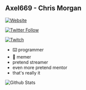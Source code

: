 ## Axel669 - Chris Morgan

[![Website](https://img.shields.io/website?label=axel669.net&url=https%3A%2F%2Faxel669.net&style=for-the-badge)](https://axel669.net)

[![Twitter Follow](https://img.shields.io/twitter/follow/axel669?color=00aaff&logo=twitter&style=for-the-badge)](https://twitter.com/intent/follow?original_referer=https%3A%2F%2Fgithub.com%2Faxel669&screen_name=axel669)

[![Twitch](https://img.shields.io/twitch/status/axel669?color=teal&logo=twitch&logoColor=teal&style=for-the-badge)](https://twitch.tv/axel669)

- ⌨️ programmer
- 🦀 memer
- pretend streamer
- even more pretend mentor
- that's really it

![Github Stats](https://github-readme-stats.vercel.app/api?username=axel669&hide=contribs,prs,issues&show_icons=true&theme=gotham)

<!--
**axel669/axel669** is a ✨ _special_ ✨ repository because its `README.md` (this file) appears on your GitHub profile.

Here are some ideas to get you started:

- 🔭 I’m currently working on ...
- 🌱 I’m currently learning ...
- 👯 I’m looking to collaborate on ...
- 🤔 I’m looking for help with ...
- 💬 Ask me about ...
- 📫 How to reach me: ...
- 😄 Pronouns: ...
- ⚡ Fun fact: ...
-->
